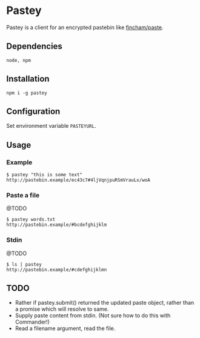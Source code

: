 # Pastey

Pastey is a client for an encrypted pastebin like [fincham/paste](https://github.com/fincham/paste).

## Dependencies

    node, npm

## Installation

    npm i -g pastey

## Configuration

Set environment variable `PASTEYURL`.

## Usage

### Example

    $ pastey "this is some text"
    http://pastebin.example/ec43c7#4ljVqnjpuRSmVrauLx/woA

### Paste a file

@TODO

    $ pastey words.txt
    http://pastebin.example/#bcdefghijklm

### Stdin

@TODO

    $ ls | pastey
    http://pastebin.example/#cdefghijklmn

## TODO

* Rather if pastey.submit() returned the updated paste object, rather than a promise which will resolve to same.
* Supply paste content from stdin. (Not sure how to do this with Commander!)
* Read a filename argument, read the file.
